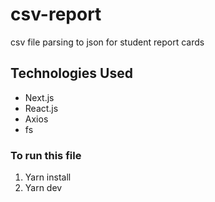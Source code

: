 # csv-report
csv file parsing to json for student report cards

## Technologies Used
- Next.js
- React.js
- Axios
- fs


### To run this file

1. Yarn install
2. Yarn dev
